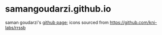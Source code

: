 # samangoudarzi.github.io
saman goudarzi's [github page](https://samangoudarzi.github.io/); icons sourced from https://github.com/kni-labs/rrssb
